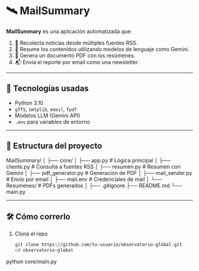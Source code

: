 # 🛰️  MailSummary

**MailSummary** es una aplicación automatizada que:

1. 📡 Recolecta noticias desde múltiples fuentes RSS.
2. 🧠 Resume los contenidos utilizando modelos de lenguaje como Gemini.
3. 🧾 Genera un documento PDF con los resúmenes.
4. 📬 Envía el reporte por email como una newsletter.

---

## 🚀 Tecnologías usadas

- Python 3.10
- `gTTS`, `smtplib`, `email`, `fpdf`
- Modelos LLM (Gemini API)
- `.env` para variables de entorno

---

## 📂 Estructura del proyecto
MailSummary/ │ 
├── core/ │ 
├── app.py # Lógica principal │ 
├── cliente.py # Consulta a fuentes RSS │ 
├── resumen.py # Resumen con Gemini │ 
├── pdf_generator.py # Generación de PDF │ 
├── mail_sender.py # Envío por email │ 
├── mail.env # Credenciales de mail │ 
└── Resumenes/ # PDFs generados │ 
├── .gitignore 
├── README.md 
└── main.py

---

## 🛠️ Cómo correrlo

1. Cloná el repo  
   ```bash
   git clone https://github.com/tu-usuario/observatorio-global.git
   cd observatorio-global
python core/main.py
